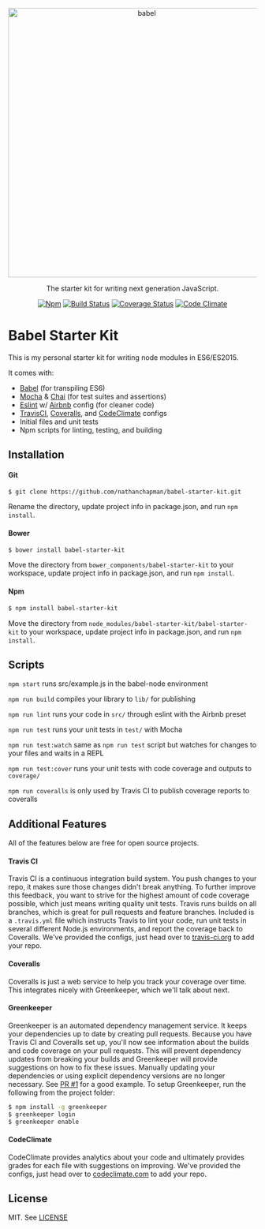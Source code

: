 <p align="center">
  <a href="https://babeljs.io/">
    <img alt="babel" src="http://i.imgur.com/XuXVlsl.png" width="546">
  </a>
</p>

<p align="center">
  The starter kit for writing next generation JavaScript.
</p>

<p align="center">
  <a href="https://www.npmjs.com/package/babel-starter-kit"><img alt="Npm" src="https://img.shields.io/npm/v/babel-starter-kit.svg"></a>
  <a href="https://travis-ci.org/nathanchapman/babel-starter-kit"><img alt="Build Status" src="https://travis-ci.org/nathanchapman/babel-starter-kit.svg?branch=master"></a>
  <a href="https://coveralls.io/github/nathanchapman/babel-starter-kit?branch=master"><img alt="Coverage Status" src="https://coveralls.io/repos/github/nathanchapman/babel-starter-kit/badge.svg?branch=master"></a>
  <a href="https://codeclimate.com/github/nathanchapman/babel-starter-kit"><img alt="Code Climate" src="https://codeclimate.com/github/nathanchapman/babel-starter-kit/badges/gpa.svg"></a>
</p>

# Babel Starter Kit

This is my personal starter kit for writing node modules in ES6/ES2015.

It comes with:
* [Babel](https://babeljs.io/) (for transpiling ES6)
* [Mocha](https://mochajs.org/) & [Chai](http://chaijs.com/) (for test suites and assertions)
* [Eslint](http://eslint.org/) w/ [Airbnb](https://github.com/airbnb/javascript) config (for cleaner code)
* [TravisCI](https://travis-ci.org/), [Coveralls](https://coveralls.io/), and [CodeClimate](https://codeclimate.com) configs
* Initial files and unit tests
* Npm scripts for linting, testing, and building

## Installation
#### Git
```sh
$ git clone https://github.com/nathanchapman/babel-starter-kit.git
```
Rename the directory, update project info in package.json, and run `npm install`.

#### Bower
```sh
$ bower install babel-starter-kit
```
Move the directory from `bower_components/babel-starter-kit` to your workspace, update project info in package.json, and run `npm install`.

#### Npm
```sh
$ npm install babel-starter-kit
```
Move the directory from `node_modules/babel-starter-kit/babel-starter-kit` to your workspace, update project info in package.json, and run `npm install`.

## Scripts
`npm start` runs src/example.js in the babel-node environment

`npm run build` compiles your library to `lib/` for publishing

`npm run lint` runs your code in `src/` through eslint with the Airbnb preset

`npm run test` runs your unit tests in `test/` with Mocha

`npm run test:watch` same as `npm run test` script but watches for changes to your files and waits in a REPL

`npm run test:cover` runs your unit tests with code coverage and outputs to `coverage/`

`npm run coveralls` is only used by Travis CI to publish coverage reports to coveralls

## Additional Features
All of the features below are free for open source projects.

#### Travis CI
Travis CI is a continuous integration build system. You push changes to your repo, it makes sure those changes didn't break anything. To further improve this feedback, you want to strive for the highest amount of code coverage possible, which just means writing quality unit tests. Travis runs builds on all branches, which is great for pull requests and feature branches. Included is a `.travis.yml` file which instructs Travis to lint your code, run unit tests in several different Node.js environments, and report the coverage back to Coveralls.
We've provided the configs, just head over to [travis-ci.org](http://travis-ci.org) to add your repo.

#### Coveralls
Coveralls is just a web service to help you track your coverage over time. This integrates nicely with Greenkeeper, which we'll talk about next.

#### Greenkeeper
Greenkeeper is an automated dependency management service. It keeps your dependencies up to date by creating pull requests. Because you have Travis CI and Coveralls set up, you'll now see information about the builds and code coverage on your pull requests. This will prevent dependency updates from breaking your builds and Greenkeeper will provide suggestions on how to fix these issues. Manually updating your dependencies or using explicit dependency versions are no longer necessary. See [PR #1](https://github.com/nathanchapman/babel-starter-kit/pull/1) for a good example.
To setup Greenkeeper, run the following from the project folder:
```sh
$ npm install -g greenkeeper
$ greenkeeper login
$ greenkeeper enable
```

#### CodeClimate
CodeClimate provides analytics about your code and ultimately provides grades for each file with suggestions on improving. We've provided the configs, just head over to [codeclimate.com](http://codeclimate.com) to add your repo.

## License
MIT. See [LICENSE](LICENSE)
